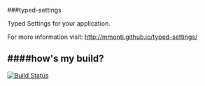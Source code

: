 ###typed-settings

Typed Settings for your application.

For more information visit: http://mmonti.github.io/typed-settings/

####how's my build?
--------------
[![Build Status](https://travis-ci.org/mmonti/typed-settings.png?branch=master)](https://travis-ci.org/mmonti/typed-settings)

